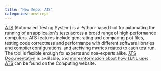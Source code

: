 ```yaml
---
title: "New Repo: ATS"
categories: new-repo
---
```


[ATS](https://github.com/LLNL/ATS) (Automated Testing System) is a Python-based tool for automating the running of an application's tests across a broad range of high-performance computers. ATS features include generating and comparing plot files, testing code correctness and performance with different software libraries and compiler configurations, and archiving metrics related to each test run. The tool is flexible enough for experts and non-experts alike. [ATS Documentation](https://ats.readthedocs.io/en/latest/) is available, and [more information about how LLNL uses ATS](https://computing.llnl.gov/projects/ats) can be found on the Computing website.
